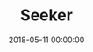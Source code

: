 ---
layout: fanlink

title: Seeker
artists: Dimatis
link: seeker
date: 2018-05-11 00:00:00

image: https://dimatis.yizack.com/images/seeker.jpg

spotify: https://open.spotify.com/album/6yCpIKVIVL0SxnrgPwOAx9
soundcloud: https://soundcloud.com/dimatis/seeker
youtube: https://youtu.be/5gjABvcj72Y
itunes: https://music.apple.com/us/album/seeker-single/1383932798?app=itunes
apple: https://music.apple.com/us/album/seeker-single/1383932798?app=music
bandcamp: https://dimatis.bandcamp.com/track/seeker
deezer: https://www.deezer.com/en/album/63457002
tidal: https://tidal.com/browse/album/89005779
download: true

dark: false
---